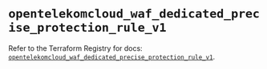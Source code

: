 # `opentelekomcloud_waf_dedicated_precise_protection_rule_v1`

Refer to the Terraform Registry for docs: [`opentelekomcloud_waf_dedicated_precise_protection_rule_v1`](https://registry.terraform.io/providers/opentelekomcloud/opentelekomcloud/1.36.49/docs/resources/waf_dedicated_precise_protection_rule_v1).
